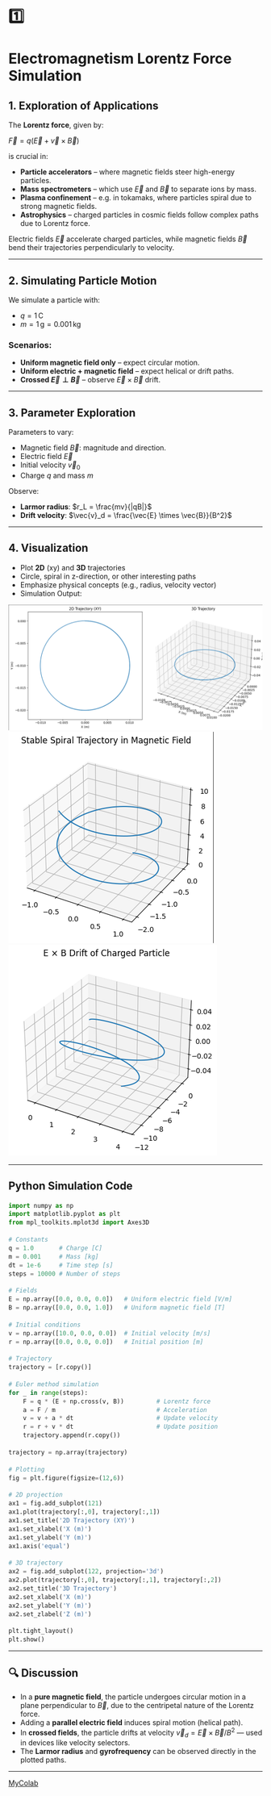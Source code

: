 # 1️⃣
# Electromagnetism Lorentz Force Simulation

## 1. Exploration of Applications

The **Lorentz force**, given by:

$\vec{F} = q(\vec{E} + \vec{v} \times \vec{B})$

is crucial in:

* **Particle accelerators** – where magnetic fields steer high-energy particles.
* **Mass spectrometers** – which use $\vec{E}$ and $\vec{B}$ to separate ions by mass.
* **Plasma confinement** – e.g. in tokamaks, where particles spiral due to strong magnetic fields.
* **Astrophysics** – charged particles in cosmic fields follow complex paths due to Lorentz force.

Electric fields $\vec{E}$ accelerate charged particles, while magnetic fields $\vec{B}$ bend their trajectories perpendicularly to velocity.

---

## 2. Simulating Particle Motion

We simulate a particle with:

* $q = 1 \, \text{C}$
* $m = 1 \, \text{g} = 0.001 \, \text{kg}$

### Scenarios:

* **Uniform magnetic field only** – expect circular motion.
* **Uniform electric + magnetic field** – expect helical or drift paths.
* **Crossed $\vec{E} \perp \vec{B}$** – observe $\vec{E} \times \vec{B}$ drift.

---

## 3. Parameter Exploration

Parameters to vary:

* Magnetic field $\vec{B}$: magnitude and direction.
* Electric field $\vec{E}$
* Initial velocity $\vec{v}_0$
* Charge $q$ and mass $m$

Observe:

* **Larmor radius**: $r_L = \frac{mv}{|qB|}$
* **Drift velocity**: $\vec{v}_d = \frac{\vec{E} \times \vec{B}}{B^2}$

---

## 4. Visualization

* Plot **2D** (xy) and **3D** trajectories
* Circle, spiral in z-direction, or other interesting paths
* Emphasize physical concepts (e.g., radius, velocity vector)
* Simulation Output:

![alt text](image.png)
![alt text](image-2.png)
![alt text](image-3.png)

---

## Python Simulation Code

```python
import numpy as np
import matplotlib.pyplot as plt
from mpl_toolkits.mplot3d import Axes3D

# Constants
q = 1.0       # Charge [C]
m = 0.001     # Mass [kg]
dt = 1e-6     # Time step [s]
steps = 10000 # Number of steps

# Fields
E = np.array([0.0, 0.0, 0.0])   # Uniform electric field [V/m]
B = np.array([0.0, 0.0, 1.0])   # Uniform magnetic field [T]

# Initial conditions
v = np.array([10.0, 0.0, 0.0])  # Initial velocity [m/s]
r = np.array([0.0, 0.0, 0.0])   # Initial position [m]

# Trajectory
trajectory = [r.copy()]

# Euler method simulation
for _ in range(steps):
    F = q * (E + np.cross(v, B))         # Lorentz force
    a = F / m                            # Acceleration
    v = v + a * dt                       # Update velocity
    r = r + v * dt                       # Update position
    trajectory.append(r.copy())

trajectory = np.array(trajectory)

# Plotting
fig = plt.figure(figsize=(12,6))

# 2D projection
ax1 = fig.add_subplot(121)
ax1.plot(trajectory[:,0], trajectory[:,1])
ax1.set_title('2D Trajectory (XY)')
ax1.set_xlabel('X (m)')
ax1.set_ylabel('Y (m)')
ax1.axis('equal')

# 3D trajectory
ax2 = fig.add_subplot(122, projection='3d')
ax2.plot(trajectory[:,0], trajectory[:,1], trajectory[:,2])
ax2.set_title('3D Trajectory')
ax2.set_xlabel('X (m)')
ax2.set_ylabel('Y (m)')
ax2.set_zlabel('Z (m)')

plt.tight_layout()
plt.show()
```

---

## 🔍 Discussion

* In a **pure magnetic field**, the particle undergoes circular motion in a plane perpendicular to $\vec{B}$, due to the centripetal nature of the Lorentz force.
* Adding a **parallel electric field** induces spiral motion (helical path).
* In **crossed fields**, the particle drifts at velocity $\vec{v}_d = \vec{E} \times \vec{B}/B^2$ — used in devices like velocity selectors.
* The **Larmor radius** and **gyrofrequency** can be observed directly in the plotted paths.

---

[MyColab](https://colab.research.google.com/drive/1mKzx5NRdaniyCGZngB0npskZLA5BKDbT)
